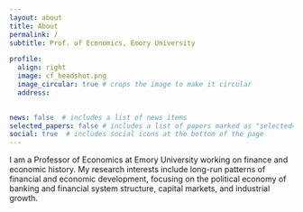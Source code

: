 ```yaml
---
layout: about
title: About
permalink: /
subtitle: Prof. of Economics, Emory University

profile:
  align: right
  image: cf_headshot.png
  image_circular: true # crops the image to make it circular
  address:
    

news: false  # includes a list of news items
selected_papers: false # includes a list of papers marked as "selected={true}"
social: true  # includes social icons at the bottom of the page
---
```


I am a Professor of Economics at Emory University working on finance and economic history. My research interests include long-run patterns of financial and economic development, focusing on the political economy of banking and financial system
structure, capital markets, and industrial growth.


